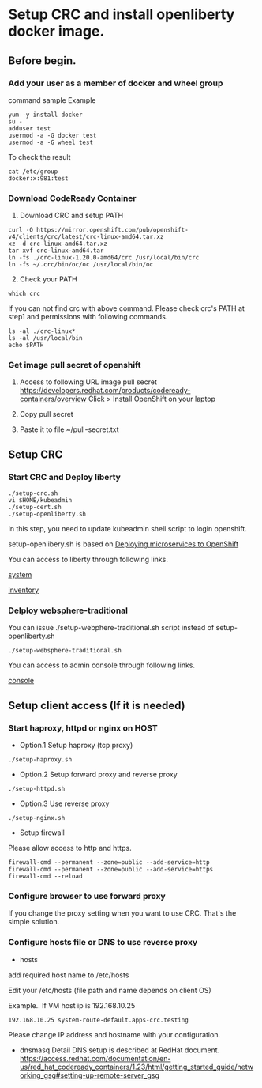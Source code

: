 # Setup CRC and install openliberty docker image.

## Before begin.

### Add your user as a member of docker and wheel group

command sample Example 
```
yum -y install docker
su - 
adduser test
usermod -a -G docker test
usermod -a -G wheel test 
```

To check the result

```
cat /etc/group
docker:x:981:test
```


### Download CodeReady Container

1. Download CRC and setup PATH

```
curl -O https://mirror.openshift.com/pub/openshift-v4/clients/crc/latest/crc-linux-amd64.tar.xz 
xz -d crc-linux-amd64.tar.xz 
tar xvf crc-linux-amd64.tar
ln -fs ./crc-linux-1.20.0-amd64/crc /usr/local/bin/crc
ln -fs ~/.crc/bin/oc/oc /usr/local/bin/oc
```

2. Check your PATH
```
which crc
```

If you can not find crc with above command. Please check crc's PATH at step1 and permissions with following commands.
```
ls -al ./crc-linux*
ls -al /usr/local/bin
echo $PATH
```

### Get image pull secret of openshift

1. Access to following URL
image pull secret
https://developers.redhat.com/products/codeready-containers/overview
Click > Install OpenShift on your laptop

2. Copy pull secret

3. Paste it to file ~/pull-secret.txt 

## Setup CRC

### Start CRC and Deploy liberty

```
./setup-crc.sh
vi $HOME/kubeadmin
./setup-cert.sh
./setup-openliberty.sh
```

In this step, you need to update kubeadmin shell script to login openshift.

setup-openlibery.sh is based on 
[Deploying microservices to OpenShift](https://openliberty.io/guides/cloud-openshift.html#pushing-the-images-to-openshifts-internal-registry)

You can access to liberty through following links.

[system](http://system-route-default.apps-crc.testing/system/properties/)

[inventory](http://inventory-route-default.apps-crc.testing/inventory/systems)


### Delploy websphere-traditional

You can issue ./setup-webphere-traditional.sh script instead of setup-openliberty.sh

```
./setup-websphere-traditional.sh
```

You can access to admin console through following links.

[console](http://twas-admin-route-default.apps-crc.testing/ibm/console)


## Setup client access (If it is needed)

### Start haproxy, httpd or nginx on HOST

- Option.1
Setup haproxy (tcp proxy)
```
./setup-haproxy.sh
```

- Option.2
Setup forward proxy and reverse proxy
```
./setup-httpd.sh
```

- Option.3
Use reverse proxy
```
./setup-nginx.sh
```

- Setup firewall

Please allow access to http and https.
```
firewall-cmd --permanent --zone=public --add-service=http 
firewall-cmd --permanent --zone=public --add-service=https
firewall-cmd --reload
```

### Configure browser to use forward proxy 

If you change the proxy setting when you want to use CRC. That's the simple solution.


### Configure hosts file or DNS to use reverse proxy 

- hosts 

add required host name to /etc/hosts

Edit your /etc/hosts (file path and name depends on client OS)

Example.. If VM host ip is 192.168.10.25
```
192.168.10.25 system-route-default.apps-crc.testing
```
Please change IP address and hostname with your configuration.

- dnsmasq
Detail DNS setup is described at RedHat document.
https://access.redhat.com/documentation/en-us/red_hat_codeready_containers/1.23/html/getting_started_guide/networking_gsg#setting-up-remote-server_gsg
